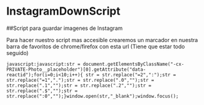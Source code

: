 # InstagramDownScript
##Script para guardar imagenes de Instagram

Para hacer nuestro script mas accesible crearemos un marcador en nuestra barra de favoritos de chrome/firefox con esta url (Tiene que estar todo seguido)
```
javascript:javascript:str = document.getElementsByClassName("-cx-PRIVATE-Photo__placeholder")[0].getAttribute("data-reactid");for(i=0;i<10;i++){ str = str.replace("=2",":");str = str.replace("=1",".");str = str.replace(".0","");str = str.replace(".1","");str = str.replace(".2","");str = str.replace(".$","");str = str.replace(":0","");}window.open(str,"_blank");window.focus();
```
